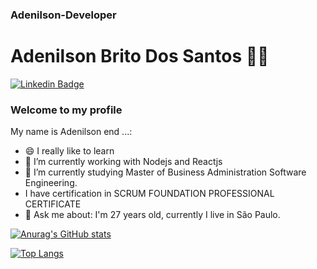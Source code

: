 ### Adenilson-Developer

<!--
**Adenilson-Developers/Adenilson-Developers** is a ✨ _special_ ✨ repository because its `README.md` (this file) appears on your GitHub profile.

Here are some ideas to get you started:

- 🔭 I’m currently working on ...
- 🌱 I’m currently learning ...
- 👯 I’m looking to collaborate on ...
- 🤔 I’m looking for help with ...
- 💬 Ask me about ...
- 📫 How to reach me: ...
- 😄 Pronouns: ...
- ⚡ Fun fact: ...
-->
# Adenilson Brito Dos Santos :man_technologist:

[![Linkedin Badge](https://img.shields.io/badge/-LinkedIn-blue?style=flat-square&logo=Linkedin&logoColor=white&link=https://www.linkedin.com/in/adenilson-developer/)](https://www.linkedin.com/in/adenilson-developer/)

### Welcome to my profile

My name is Adenilson end ...:

- 😄 I really like to learn
- 🔭 I’m currently working with Nodejs and Reactjs
- 🌱 I’m currently studying  Master of Business Administration Software Engineering.
- I have certification in SCRUM FOUNDATION PROFESSIONAL CERTIFICATE
- 💬 Ask me about: I'm 27 years old, currently I live in São Paulo.

[![Anurag's GitHub stats](https://github-readme-stats.vercel.app/api?username=Adenilson-Developers&show_icons=true&theme=chartreuse-dark)](https://github.com/anuraghazra/github-readme-stats)

[![Top Langs](https://github-readme-stats.vercel.app/api/top-langs/?username=anuraghazra&langs_count=8)](https://github.com/anuraghazra/github-readme-stats)
